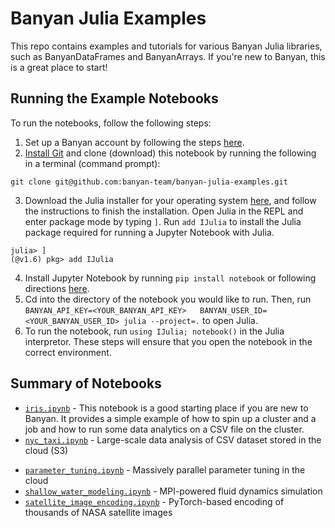 # Banyan Julia Examples

This repo contains examples and tutorials for various Banyan Julia libraries,
such as BanyanDataFrames and BanyanArrays. If you're new to Banyan, this is a
great place to start!

## Running the Example Notebooks

To run the notebooks, follow the following steps:

1. Set up a Banyan account by following the steps [here](https://www.banyancomputing.com/getting-started/).
2. [Install Git](https://git-scm.com/book/en/v2/Getting-Started-Installing-Git) and clone (download) this notebook by running the following in a terminal (command prompt):

```
git clone git@github.com:banyan-team/banyan-julia-examples.git
```

3. Download the Julia installer for your operating system [here](https://julialang.org/downloads/), and follow the instructions to finish the installation. Open Julia in the REPL and enter package mode by typing `]`. Run `add IJulia` to install the Julia package required for running a Jupyter Notebook with Julia.

```
julia> ]
(@v1.6) pkg> add IJulia
```

4. Install Jupyter Notebook by running `pip install notebook` or following directions [here](https://jupyter.org/install).
5. Cd into the directory of the notebook you would like to run. Then, run `BANYAN_API_KEY=<YOUR_BANYAN_API_KEY>   BANYAN_USER_ID=<YOUR_BANYAN_USER_ID> julia --project=.` to open Julia.
5. To run the notebook, run `using IJulia; notebook()` in the Julia interpretor. These steps will ensure that you open the notebook in the correct environment.

## Summary of Notebooks

* [`iris.ipynb`](/iris/iris.ipynb) - This notebook is a good starting place if you are new to Banyan. It provides a simple example of how to spin up a cluster and a job and how to run some data analytics on a CSV file on the cluster.
* [`nyc_taxi.ipynb`](/nyc_taxi/nyc_taxi.ipynb) - Large-scale data analysis of CSV dataset stored in the cloud (S3)
- [`parameter_tuning.ipynb`](/parameter_tuning/parameter_tuning.ipynb) - Massively parallel parameter tuning in the cloud
- [`shallow_water_modeling.ipynb`](/shallow_water_modeling/shallow_water_modeling.ipynb) - MPI-powered fluid dynamics simulation
- [`satellite_image_encoding.ipynb`](/satellite_image_encoding/satellite_image_encoding.ipynb) - PyTorch-based encoding of thousands of NASA satellite images
